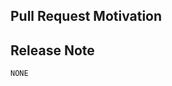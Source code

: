 <!--

Thanks for opening a pull request! Here are some tips to get everything merged smoothly:

1. Read our contributor guidelines: https://cert-manager.io/docs/contributing/

2. Make sure your commits are signed off: https://cert-manager.io/docs/contributing/sign-off/

3. If the PR is unfinished, raise it as a draft or prefix the title with "WIP:" so it's clear to everyone.

4. Be sure to allow edits from maintainers so it's easier for us to help: https://help.github.com/en/articles/allowing-changes-to-a-pull-request-branch-created-from-a-fork

-->

## Pull Request Motivation

<!-- Explain the motivation behind this PR. If there's a related issue or PR, link to it here! -->

## Release Note

<!--

Should we mention this PR in release notes? If so, replace "NONE" with a line of text explaining what changed!

For more details, see: https://git.k8s.io/community/contributors/guide/release-notes.md

-->

```release-note
NONE
```
